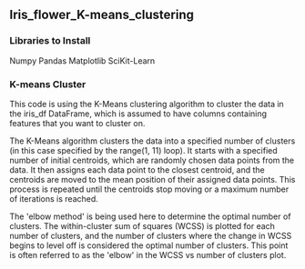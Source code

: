 ## Iris_flower_K-means_clustering

### Libraries to Install
Numpy
Pandas
Matplotlib
SciKit-Learn


### K-means Cluster
This code is using the K-Means clustering algorithm to cluster the data in the iris_df DataFrame, which is assumed to have columns containing features that you want to cluster on.

The K-Means algorithm clusters the data into a specified number of clusters (in this case specified by the range(1, 11) loop). It starts with a specified number of initial centroids, which are randomly chosen data points from the data. It then assigns each data point to the closest centroid, and the centroids are moved to the mean position of their assigned data points. This process is repeated until the centroids stop moving or a maximum number of iterations is reached.

The 'elbow method' is being used here to determine the optimal number of clusters. The within-cluster sum of squares (WCSS) is plotted for each number of clusters, and the number of clusters where the change in WCSS begins to level off is considered the optimal number of clusters. This point is often referred to as the 'elbow' in the WCSS vs number of clusters plot.


